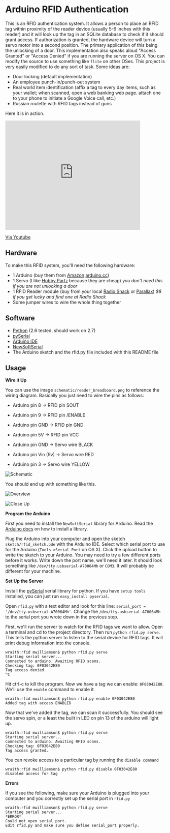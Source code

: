 Arduino RFID Authentication
===========================

This is an RFID authentication system. It allows a person to place an RFID tag within proximity of the reader device (usually 5-6 inches with this reader) and it will look up the tag in an SQLite database to check if it should grant access. If authorization is granted, the hardware device will turn a servo motor into a second position. The primary application of this being the unlocking of a door. This implementation also speaks aloud "Access Granted" or "Access Denied" if you are running the server on OS X. You can modify the source to use something like `flite` on other OSes. This project is very easily modified to do any sort of task. Some ideas are:

* Door locking (default implementation)
* An employee punch-in/punch-out system
* Real world item identification (affix a tag to every day items, such as your wallet; when scanned, open a web banking web page. attach one to your phone to initiate a Google Voice call, etc.)
* Russian roulette with RFID tags instead of guns


Here it is in action.

<object width="425" height="344"><param name="movie" value="http://www.youtube.com/v/mws0nqkqvGg?hl=en&fs=1"></param><param name="allowFullScreen" value="true"></param><param name="allowscriptaccess" value="always"></param><embed src="http://www.youtube.com/v/mws0nqkqvGg?hl=en&fs=1" type="application/x-shockwave-flash" allowscriptaccess="always" allowfullscreen="true" width="425" height="344"></embed></object>

[Via Youtube](http://www.youtube.com/watch?v=mws0nqkqvGg)

Hardware
--------

To make this RFID system, you'll need the following hardware:

* 1 Arduino (buy them from [Amazon](http://www.amazon.com/gp/product/B001N1EOT8?ie=UTF8&tag=appdelinc-20&linkCode=xm2&camp=1789&creativeASIN=B001N1EOT8) [arduino.cc](http://arduino.cc/en/Main/Buy))
* 1 Servo (I like [Hobby Partz](http://www.hobbypartz.com/) because they are cheap) *you don't need this if you are not unlocking a door*
* 1 RFID Reader module (buy from your local [Radio Shack](http://www.radioshack.com/product/index.jsp?productId=2906723) or [Parallax](http://www.parallax.com/StoreSearchResults/tabid/768/txtSearch/RFID/List/0/SortField/4/ProductID/114/Default.aspx)) *$8 if you get lucky and find one at Radio Shack*
* Some jumper wires to wire the whole thing together


Software
--------

* [Python](http://python.org) (2.6 tested, should work on 2.7)
* [pySerial](http://pyserial.sourceforge.net/)
* [Arduino IDE](http://www.arduino.cc/en/Main/Software)
* [NewSoftSerial](http://arduiniana.org/libraries/newsoftserial/)
* The Arduino sketch and the rfid.py file included with this README file


Usage
-----

**Wire it Up**

You can use the image `schematic/reader_breadboard.png` to reference the wiring diagram. Basically you just need to wire the pins as follows:

* Arduino pin 8         -> RFID pin SOUT
* Arduino pin 9         -> RFID pin /ENABLE
* Arduino pin GND       -> RFID pin GND
* Arduino pin 5V        -> RFID pin VCC

* Arduino pin GND       -> Servo wire BLACK
* Arduino pin Vin (9v)  -> Servo wire RED
* Arduino pin 3         -> Servo wire YELLOW

![Schematic](http://appdelegateinc.com/blog/wp-content/uploads/2010/10/rfid_bb.png)


You should end up with something like this.

![Overview](http://appdelegateinc.com/blog/wp-content/uploads/2010/10/overview.jpg)

![Close Up](http://appdelegateinc.com/blog/wp-content/uploads/2010/10/close_up.jpg)

**Program the Arduino**

First you need to install the `NewSoftSerial` library for Arduino. Read the [Arduino docs](http://www.arduino.cc/en/Reference/Libraries) on how to install a library.

Plug the Arduino into your computer and open the sketch `sketch/rfid_sketch.pde` with the Arduino IDE. Select which serial port to use for the Arduino (`Tools->Serial Port` on OS X). Click the upload button to write the sketch to your Arduino. You may need to try a few different ports before it works. Write down the port name, we'll need it later. It should look something like `/dev/tty.usbserial-A70064Mh` or `COM3`. It will probably be different for your machine.


**Set Up the Server**

Install the [pySerial](http://pyserial.sourceforge.net/) serial library for python. If you have `setup tools` installed, you can just run `easy_install pyserial`.

Open `rfid.py` with a text editor and look for this line: `serial_port = '/dev/tty.usbserial-A70064Mh'`. Change the `/dev/tty.usbserial-A70064Mh` to the serial port you wrote down in the previous step.

First, we'll run the server to watch for the RFID tags we want to allow. Open a terminal and cd to the project directory. Then run `python rfid.py serve`. This tells the python server to listen to the serial device for RFID tags. It will print debug information into the console.

    wraith:rfid mwilliamson$ python rfid.py serve
    Starting serial server...
    Connected to arduino. Awaiting RFID scans.
    Checking tag: 0F03042E80
    Tag access denied.
    ^C

Hit ctrl-c to kill the program. Now we have a tag we can enable: `0F03042E80`. We'll use the `enable` command to enable it.

    wraith:rfid mwilliamson$ python rfid.py enable 0F03042E80
    Added tag with access ENABLED

Now that we've added the tag, we can scan it successfully. You should see the servo spin, or a least the built in LED on pin 13 of the arduino will light up.

    wraith:rfid mwilliamson$ python rfid.py serve
    Starting serial server...
    Connected to arduino. Awaiting RFID scans.
    Checking tag: 0F03042E80
    Tag access granted.

You can revoke access to a particular tag by running the `disable command`

    wraith:rfid mwilliamson$ python rfid.py disable 0F03042E80
    disabled access for tag


**Errors**

If you see the following, make sure your Arduino is plugged into your computer and you correctly set up the serial port in `rfid.py`

    wraith:rfid mwilliamson$ python rfid.py serve
    Starting serial server...
    *ERROR*
    Could not open serial port.
    Edit rfid.py and make sure you define serial_port properly.

